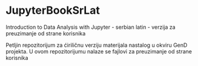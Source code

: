 # JupyterBookSrLat

Introduction to Data Analysis with Jupyter - serbian latin - verzija za preuzimanje od strane korisnika

Petljin repozitorijum za ćiriličnu verziju materijala nastalog u okviru GenD projekta. U ovom repozitorijumu nalaze se fajlovi za preuzimanje od strane korisnika
